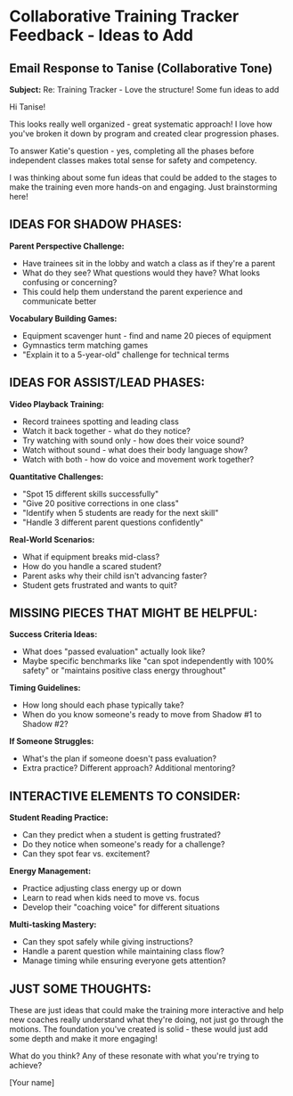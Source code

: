 # Collaborative Training Tracker Feedback - Ideas to Add

## Email Response to Tanise (Collaborative Tone)

**Subject:** Re: Training Tracker - Love the structure! Some fun ideas to add

Hi Tanise!

This looks really well organized - great systematic approach! I love how you've broken it down by program and created clear progression phases.

To answer Katie's question - yes, completing all the phases before independent classes makes total sense for safety and competency.

I was thinking about some fun ideas that could be added to the stages to make the training even more hands-on and engaging. Just brainstorming here!

## **IDEAS FOR SHADOW PHASES:**

**Parent Perspective Challenge:**
- Have trainees sit in the lobby and watch a class as if they're a parent
- What do they see? What questions would they have? What looks confusing or concerning?
- This could help them understand the parent experience and communicate better

**Vocabulary Building Games:**
- Equipment scavenger hunt - find and name 20 pieces of equipment
- Gymnastics term matching games 
- "Explain it to a 5-year-old" challenge for technical terms

## **IDEAS FOR ASSIST/LEAD PHASES:**

**Video Playback Training:**
- Record trainees spotting and leading class
- Watch it back together - what do they notice?
- Try watching with sound only - how does their voice sound?
- Watch without sound - what does their body language show?
- Watch with both - how do voice and movement work together?

**Quantitative Challenges:**
- "Spot 15 different skills successfully"
- "Give 20 positive corrections in one class"
- "Identify when 5 students are ready for the next skill"
- "Handle 3 different parent questions confidently"

**Real-World Scenarios:**
- What if equipment breaks mid-class?
- How do you handle a scared student?
- Parent asks why their child isn't advancing faster?
- Student gets frustrated and wants to quit?

## **MISSING PIECES THAT MIGHT BE HELPFUL:**

**Success Criteria Ideas:**
- What does "passed evaluation" actually look like?
- Maybe specific benchmarks like "can spot independently with 100% safety" or "maintains positive class energy throughout"

**Timing Guidelines:**
- How long should each phase typically take?
- When do you know someone's ready to move from Shadow #1 to Shadow #2?

**If Someone Struggles:**
- What's the plan if someone doesn't pass evaluation?
- Extra practice? Different approach? Additional mentoring?

## **INTERACTIVE ELEMENTS TO CONSIDER:**

**Student Reading Practice:**
- Can they predict when a student is getting frustrated?
- Do they notice when someone's ready for a challenge?
- Can they spot fear vs. excitement?

**Energy Management:**
- Practice adjusting class energy up or down
- Learn to read when kids need to move vs. focus
- Develop their "coaching voice" for different situations

**Multi-tasking Mastery:**
- Can they spot safely while giving instructions?
- Handle a parent question while maintaining class flow?
- Manage timing while ensuring everyone gets attention?

## **JUST SOME THOUGHTS:**

These are just ideas that could make the training more interactive and help new coaches really understand what they're doing, not just go through the motions. The foundation you've created is solid - these would just add some depth and make it more engaging!

What do you think? Any of these resonate with what you're trying to achieve?

[Your name]


